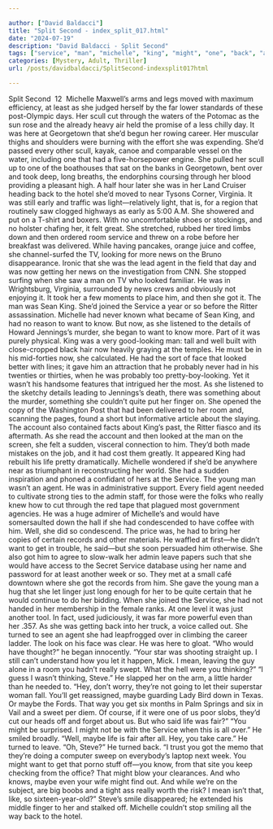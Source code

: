 ```yaml
---

author: ["David Baldacci"]
title: "Split Second - index_split_017.html"
date: "2024-07-19"
description: "David Baldacci - Split Second"
tags: ["service", "man", "michelle", "king", "might", "one", "back", "agent", "got", "want", "know", "would", "get", "maybe", "day", "scull", "cut", "room", "news", "looked", "well", "life", "really", "let", "turned"]
categories: [Mystery, Adult, Thriller]
url: /posts/davidbaldacci/SplitSecond-indexsplit017html

---
```



Split Second
		 12 
Michelle Maxwell’s arms and legs moved with maximum efficiency, at least as she judged herself by the far lower standards of these post-Olympic days. Her scull cut through the waters of the Potomac as the sun rose and the already heavy air held the promise of a less chilly day. It was here at Georgetown that she’d begun her rowing career. Her muscular thighs and shoulders were burning with the effort she was expending. She’d passed every other scull, kayak, canoe and comparable vessel on the water, including one that had a five-horsepower engine.
She pulled her scull up to one of the boathouses that sat on the banks in Georgetown, bent over and took deep, long breaths, the endorphins coursing through her blood providing a pleasant high. A half hour later she was in her Land Cruiser heading back to the hotel she’d moved to near Tysons Corner, Virginia. It was still early and traffic was light—relatively light, that is, for a region that routinely saw clogged highways as early as 5:00 A.M. She showered and put on a T-shirt and boxers. With no uncomfortable shoes or stockings, and no holster chafing her, it felt great. She stretched, rubbed her tired limbs down and then ordered room service and threw on a robe before her breakfast was delivered. While having pancakes, orange juice and coffee, she channel-surfed the TV, looking for more news on the Bruno disappearance. Ironic that she was the lead agent in the field that day and was now getting her news on the investigation from CNN. She stopped surfing when she saw a man on TV who looked familiar. He was in Wrightsburg, Virginia, surrounded by news crews and obviously not enjoying it.
It took her a few moments to place him, and then she got it. The man was Sean King. She’d joined the Service a year or so before the Ritter assassination. Michelle had never known what became of Sean King, and had no reason to want to know. But now, as she listened to the details of Howard Jennings’s murder, she began to want to know more. Part of it was purely physical. King was a very good-looking man: tall and well built with close-cropped black hair now heavily graying at the temples. He must be in his mid-forties now, she calculated. He had the sort of face that looked better with lines; it gave him an attraction that he probably never had in his twenties or thirties, when he was probably too pretty-boy-looking. Yet it wasn’t his handsome features that intrigued her the most. As she listened to the sketchy details leading to Jennings’s death, there was something about the murder, something she couldn’t quite put her finger on.
She opened the copy of the Washington Post that had been delivered to her room and, scanning the pages, found a short but informative article about the slaying. The account also contained facts about King’s past, the Ritter fiasco and its aftermath. As she read the account and then looked at the man on the screen, she felt a sudden, visceral connection to him. They’d both made mistakes on the job, and it had cost them greatly. It appeared King had rebuilt his life pretty dramatically. Michelle wondered if she’d be anywhere near as triumphant in reconstructing her world.
She had a sudden inspiration and phoned a confidant of hers at the Service. The young man wasn’t an agent. He was in administrative support. Every field agent needed to cultivate strong ties to the admin staff, for those were the folks who really knew how to cut through the red tape that plagued most government agencies. He was a huge admirer of Michelle’s and would have somersaulted down the hall if she had condescended to have coffee with him. Well, she did so condescend. The price was, he had to bring her copies of certain records and other materials. He waffled at first—he didn’t want to get in trouble, he said—but she soon persuaded him otherwise. She also got him to agree to slow-walk her admin leave papers such that she would have access to the Secret Service database using her name and password for at least another week or so.
They met at a small café downtown where she got the records from him. She gave the young man a hug that she let linger just long enough for her to be quite certain that he would continue to do her bidding. When she joined the Service, she had not handed in her membership in the female ranks. At one level it was just another tool. In fact, used judiciously, it was far more powerful even than her .357.
As she was getting back into her truck, a voice called out. She turned to see an agent she had leapfrogged over in climbing the career ladder. The look on his face was clear. He was here to gloat.
“Who would have thought?” he began innocently. “Your star was shooting straight up. I still can’t understand how you let it happen, Mick. I mean, leaving the guy alone in a room you hadn’t really swept. What the hell were you thinking?”
“I guess I wasn’t thinking, Steve.”
He slapped her on the arm, a little harder than he needed to. “Hey, don’t worry, they’re not going to let their superstar woman fall. You’ll get reassigned, maybe guarding Lady Bird down in Texas. Or maybe the Fords. That way you get six months in Palm Springs and six in Vail and a sweet per diem. Of course, if it were one of us poor slobs, they’d cut our heads off and forget about us. But who said life was fair?”
“You might be surprised. I might not be with the Service when this is all over.”
He smiled broadly. “Well, maybe life is fair after all. Hey, you take care.” He turned to leave.
“Oh, Steve?” He turned back. “I trust you got the memo that they’re doing a computer sweep on everybody’s laptop next week. You might want to get that porno stuff off—you know, from that site you keep checking from the office? That might blow your clearances. And who knows, maybe even your wife might find out. And while we’re on the subject, are big boobs and a tight ass really worth the risk? I mean isn’t that, like, so sixteen-year-old?”
Steve’s smile disappeared; he extended his middle finger to her and stalked off.
Michelle couldn’t stop smiling all the way back to the hotel.
